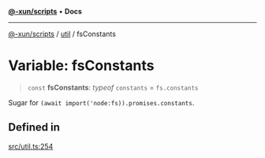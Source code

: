 [**@-xun/scripts**](../../README.md) • **Docs**

***

[@-xun/scripts](../../README.md) / [util](../README.md) / fsConstants

# Variable: fsConstants

> `const` **fsConstants**: *typeof* `constants` = `fs.constants`

Sugar for `(await import('node:fs)).promises.constants`.

## Defined in

[src/util.ts:254](https://github.com/Xunnamius/xscripts/blob/99269ccded0ec7cc89215957b5aca27dbdc38070/src/util.ts#L254)
